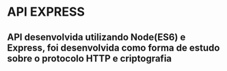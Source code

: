 # API EXPRESS


## API desenvolvida utilizando Node(ES6) e Express, foi desenvolvida como forma de estudo sobre o protocolo HTTP e criptografia 